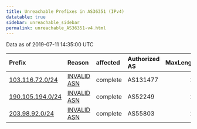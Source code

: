 ```yaml
---
title: Unreachable Prefixes in AS36351 (IPv4)
datatable: true
sidebar: unreachable_sidebar
permalink: unreachable_AS36351-v4.html
---
```


Data as of 2019-07-11 14:35:00 UTC


<div class="datatable-begin"></div>

| Prefix                                                     | Reason                                                                                                  | affected   | Authorized AS   |   MaxLength | Anchor                                         |   unreachable /24s |
|:-----------------------------------------------------------|:--------------------------------------------------------------------------------------------------------|:-----------|:----------------|------------:|:-----------------------------------------------|-------------------:|
| [103.116.72.0/24](https://stat.ripe.net/103.116.72.0/24)   | [INVALID ASN](https://rpki-validator.ripe.net/announcement-preview?asn=AS36351&prefix=103.116.72.0/24)  | complete   | AS131477        |          24 | [APNIC](unreachable_APNIC_RPKI_Root-v4.html)   |                  1 |
| [190.105.194.0/24](https://stat.ripe.net/190.105.194.0/24) | [INVALID ASN](https://rpki-validator.ripe.net/announcement-preview?asn=AS36351&prefix=190.105.194.0/24) | complete   | AS52249         |          24 | [LACNIC](unreachable_LACNIC_RPKI_Root-v4.html) |                  1 |
| [203.98.92.0/24](https://stat.ripe.net/203.98.92.0/24)     | [INVALID ASN](https://rpki-validator.ripe.net/announcement-preview?asn=AS36351&prefix=203.98.92.0/24)   | complete   | AS55803         |          24 | [APNIC](unreachable_APNIC_RPKI_Root-v4.html)   |                  1 |

<div class="datatable-end"></div>